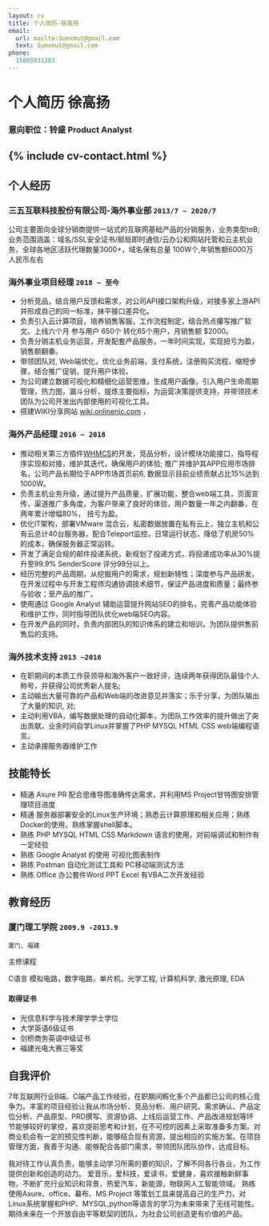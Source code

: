 ```yaml
---
layout: cv
title: 个人简历-徐高扬
email:
  url: mailto:Sumxmut@gmail.com
  text: Sumxmut@gmail.com  
phone:
  15805931383
---
```


# 个人简历 徐高扬

<!--
include contact information from the front matter
Supported arguments:
    - homepage: url, text
    - phone
    - email
-->

### 意向职位：铃盛 Product Analyst 

{% include cv-contact.html %}
---
## **个人经历**  

###  **三五互联科技股份有限公司-海外事业部** `2013/7 ~ 2020/7`

公司主要面向全球分销商提供一站式的互联网基础产品的分销服务，业务类型toB;业务范围涵盖：域名/SSL安全证书/邮局即时通信/云办公和网站托管和云主机业务，全球各地区活跃代理数量3000+，域名保有总量 100W个,年销售额6000万 人民币左右

### **海外事业项目经理** `2018 ~ 至今`

- 分析竞品，结合用户反馈和需求，对公司API接口架构升级，对接多家上游API 并形成自己的同一标准，抹平接口差异化。
- 负责引入云计算项目，培养销售客服，工作流程制定，结合热点攥写推广软文。上线六个月 参与用户 650个 转化65个用户，月销售额 $2000。
- 负责分销主机业务运营，开发配套产品服务，一年时间实现，实现扭亏为盈，销售额翻番。
- 带领团队对, Web端优化，优化业务前端，支付系统，注册购买流程，缩短步骤，结合推广促销，提升用户体验。
- 为公司建立数据可视化和精细化运营思维，生成用户画像，引入用户生命周期管理，热力图，漏斗分析，提炼主要指标，为运营决策提供支持，并带领技术团队为公司开发出内部使用的可视化工具。
- 搭建WIKI分享网站 [wiki.onlinenic.com](wiki.onlinenic.com) ，

### **海外产品经理** `2016 ~ 2018`

- 推动相关第三方插件[WHMCS](https://marketplace.whmcs.com/product/category/Domain+Registrars)的开发，竞品分析，设计模块功能接口，指导程序实现和对接，维护其迭代，确保用户的体验; 推广并维护其APP应用市场排名，公司产品长期位于APP市场首页前6, 数据显示目前业绩贡献占比15%达到1000W。
- 负责主机业务升级，通过提升产品质量，扩展功能，整合web端工具，页面宣传，渠道推广多角度，为客户带来了良好的体验，用户数量一年之内翻番，在两年累计增幅80%， 扭亏为盈。
- 优化IT架构，部署VMware 混合云，私密数据放置在私有云上，独立主机和公有云总计40台服务器，配合Teleport监控，日常运行状态，降低了机房50%的成本，确保服务器正常运转。
- 开发了满足合规的邮件投递系统，新规划了投递方式，将投递成功率从30%提升至99.9% SenderScore 评分98分以上。
- 经历完整的产品周期，从挖掘用户的需求，规划新特性；深度参与产品研发，在开发过程中与开发工程师沟通协调技术细节，保证产品进度和质量；最终参与验收；至产品的推广。
- 使用通过 Google Analyst 辅助运营提升网站SEO的排名，完善产品功能体验和维护工作，同时指导团队优化web端SEO内容。
- 在开发产品的同时，负责内部团队的知识体系的建立和培训，为团队提供售前售后的支持。

### **海外技术支持** `2013 ~2016 `

- 在职期间的本质工作获领导和海外客户一致好评，连续两年获得团队最佳个人称号，并获得公司优秀新人提名; 
- 主动输出大量可靠的产品和Web端的改进意见并落实；乐于分享，为团队输出了大量的知识, 对;
- 主动利用VBA，编写数据处理的自动化脚本，为团队工作效率的提升做出了突出贡献，业余时间自学Linux并掌握了PHP MYSQL HTML CSS web端编程语言。
- 主动承接服务器维护工作

## **技能特长** 

- 精通 Axure PR 配合思维导图准确传达需求，并利用MS Project甘特图安排管理项目进度
- 精通 服务器部署安全的Linux生产环境；熟悉云计算原理和相关应用；熟练Docker的使用，熟练掌握shell脚本。
- 熟练 PHP MYSQL HTML CSS Markdown 语言的使用，对前端调试和制作有一定经验 
- 熟练 Google Analyst 的使用 可视化图表制作
- 熟练 Postman 自动化测试工具和 PC移动端测试方法
- 熟练 Office 办公套件Word PPT Excel 有VBA二次开发经验

## **教育经历** 

### **厦门理工学院** `2009.9 -2013.9`

```
厦门, 福建
```
主修课程

C语言 模拟电路，数字电路，单片机，光学工程, 计算机科学, 激光原理, EDA 

#### **取得证书**

- 光信息科学与技术理学学士学位
- 大学英语6级证书
- 剑桥商务英语中级证书
- 福建光电大赛三等奖


## **自我评价**

7年互联网行业B端、C端产品工作经验，在职期间孵化多个产品都已公司的核心竞争力。丰富的项目经验让我从市场分析、竞品分析、用户研究、需求确认、产品定位分析、产品原型、PRD撰写、资源协调、上线后运营工作、产品改进规划等环节能够较好的掌控，喜欢提前思考和计划，在不可控的因素上采取准备多方案。对商业机会有一定的预见性判断，能够结合现有资源，提出相应的实施方案。在项目管理方面，我善于沟通、能够配合各部门需求，带领团队团队协作，达成目标。

我对待工作认真负责，能够主动学习所需的要的知识，了解不同各行各业，为工作提供创新和创造的动力。
爱音乐，爱科技，爱读书，爱健身，喜欢接触新鲜事物，不断扩充行业知识和背景，热爱汽车，新能源，物联网人工智能领域。
熟练使用Axure、office、幕布、MS Project 等策划工具来提高自己的生产力，对Linux系统掌握和PHP、MYSQL,python等语言的学习为未来带来了无线可能性。
期待未来在一个开放自由平等默契的团队，为社会公司创造更有价值的产品。

<!-- ### Footer

Last updated: june 2020 -->
